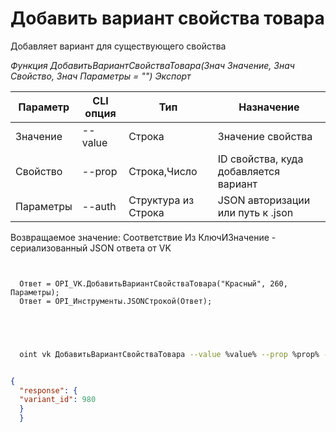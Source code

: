 ﻿---
sidebar_position: 5
---

# Добавить вариант свойства товара
 Добавляет вариант для существующего свойства


*Функция ДобавитьВариантСвойстваТовара(Знач Значение, Знач Свойство, Знач Параметры = "") Экспорт*

  | Параметр | CLI опция | Тип | Назначение |
  |-|-|-|-|
  | Значение | --value | Строка | Значение свойства |
  | Свойство | --prop | Строка,Число | ID свойства, куда добавляется вариант |
  | Параметры | --auth | Структура из Строка | JSON авторизации или путь к .json |

  
  Возвращаемое значение:   Соответствие Из КлючИЗначение - сериализованный JSON ответа от VK    

```bsl title="Пример кода"
	
  
  Ответ = OPI_VK.ДобавитьВариантСвойстваТовара("Красный", 260, Параметры);
  Ответ = OPI_Инструменты.JSONСтрокой(Ответ);
  

	
```

```sh title="Пример команды CLI"
    
  oint vk ДобавитьВариантСвойстваТовара --value %value% --prop %prop% --auth %auth%


```


```json title="Результат"

{
  "response": {
  "variant_id": 980
  }
  }

```
